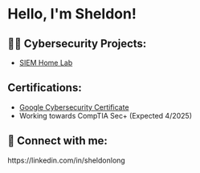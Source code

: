 <h1>Hello, I'm Sheldon! </h1>

<h2>👨‍💻 Cybersecurity Projects:</h2>

  - [SIEM Home Lab](https://github.com/joshmadakor1/4chan-Image-Analysis-Middleware-C964) <b><i></b></i>

<h2> Certifications:</h2>

- [Google Cybersecurity Certificate](https://coursera.org/share/e05b9a2a067c9530ca0fd5d67d166a61)
- Working towards CompTIA Sec+ (Expected 4/2025)

<h2> 🤳 Connect with me:</h2>
https://linkedin.com/in/sheldonlong
